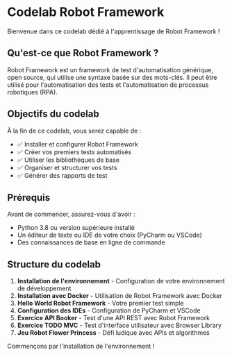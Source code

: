 # Codelab Robot Framework

Bienvenue dans ce codelab dédié à l'apprentissage de Robot Framework !

## Qu'est-ce que Robot Framework ?

Robot Framework est un framework de test d'automatisation générique, open source, qui utilise une syntaxe basée sur des mots-clés. Il peut être utilisé pour l'automatisation des tests et l'automatisation de processus robotiques (RPA).

## Objectifs du codelab

À la fin de ce codelab, vous serez capable de :

- ✅ Installer et configurer Robot Framework
- ✅ Créer vos premiers tests automatisés
- ✅ Utiliser les bibliothèques de base
- ✅ Organiser et structurer vos tests
- ✅ Générer des rapports de test

## Prérequis

Avant de commencer, assurez-vous d'avoir :

- Python 3.8 ou version supérieure installé
- Un éditeur de texte ou IDE de votre choix (PyCharm ou VSCode)
- Des connaissances de base en ligne de commande

## Structure du codelab

1. **Installation de l'environnement** - Configuration de votre environnement de développement
2. **Installation avec Docker** - Utilisation de Robot Framework avec Docker
3. **Hello World Robot Framework** - Votre premier test simple
4. **Configuration des IDEs** - Configuration de PyCharm et VSCode
5. **Exercice API Booker** - Test d'une API REST avec Robot Framework
6. **Exercice TODO MVC** - Test d'interface utilisateur avec Browser Library
7. **Jeu Robot Flower Princess** - Défi ludique avec APIs et algorithmes

Commençons par l'installation de l'environnement !